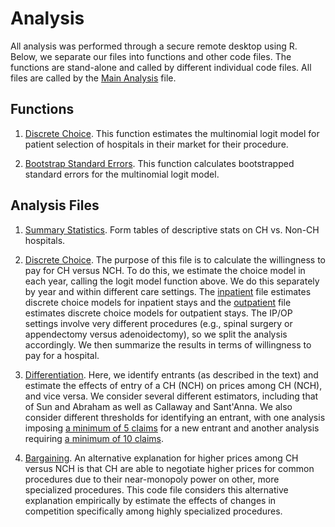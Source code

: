 # Analysis

All analysis was performed through a secure remote desktop using R. Below, we separate our files into functions and other code files. The functions are stand-alone and called by different individual code files. All files are called by the [Main Analysis](analysis/_main.R) file.

## Functions

1. [Discrete Choice](analysis/fn_logit_model.R). This function estimates the multinomial logit model for patient selection of hospitals in their market for their procedure.

2. [Bootstrap Standard Errors](analysis/fn_choice_reg_bs.R). This function calculates bootstrapped standard errors for the multinomial logit model.


## Analysis Files

1. [Summary Statistics](analysis/summary_stats.R). Form tables of descriptive stats on CH vs. Non-CH hospitals.

2. [Discrete Choice](analysis/choice_reg_year.R). The purpose of this file is to calculate the willingness to pay for CH versus NCH. To do this, we estimate the choice model in each year, calling the logit model function above. We do this separately by year and within different care settings. The [inpatient](analysis/choice_reg_ip.R) file estimates discrete choice models for inpatient stays and the [outpatient](analysis/choice_reg_op.R) file estimates discrete choice models for outpatient stays. The IP/OP settings involve very different procedures (e.g., spinal surgery or appendectomy versus adenoidectomy), so we split the analysis accordingly. We then summarize the results in terms of willingness to pay for a hospital. 
    
3. [Differentiation](analysis/differentiation.R). Here, we identify entrants (as described in the text) and estimate the effects of entry of a CH (NCH) on prices among CH (NCH), and vice versa. We consider several different estimators, including that of Sun and Abraham as well as Callaway and Sant'Anna. We also consider different thresholds for identifying an entrant, with one analysis imposing [a minimum of 5 claims](analysis/differentiation_5claims.R) for a new entrant and another analysis requiring [a minimum of 10 claims](analysis/differentiation_10claims.R).

4. [Bargaining](analysis/bargaining.R). An alternative explanation for higher prices among CH versus NCH is that CH are able to negotiate higher prices for common procedures due to their near-monopoly power on other, more specialized procedures. This code file considers this alternative explanation empirically by estimate the effects of changes in competition specifically among highly specialized procedures.